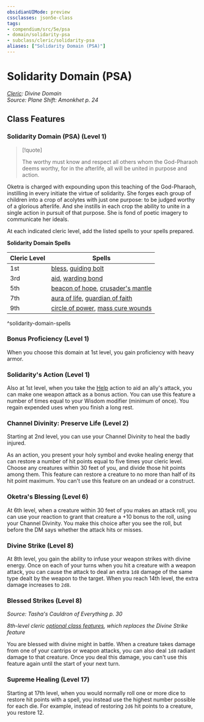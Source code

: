 ```yaml
---
obsidianUIMode: preview
cssclasses: json5e-class
tags:
- compendium/src/5e/psa
- domain/solidarity-psa
- subclass/cleric/solidarity-psa
aliases: ["Solidarity Domain (PSA)"]
---
```

# Solidarity Domain (PSA)
*[Cleric](TTRPG/Source%20Material/Mechanics/classes/Cleric/Cleric.md): Divine Domain*  
*Source: Plane Shift: Amonkhet p. 24*  


## Class Features

### Solidarity Domain (PSA) (Level 1)

> [!quote]  
> 
> The worthy must know and respect all others whom the God-Pharaoh deems worthy, for in the afterlife, all will be united in purpose and action.

Oketra is charged with expounding upon this teaching of the God-Pharaoh, instilling in every initiate the virtue of solidarity. She forges each group of children into a crop of acolytes with just one purpose: to be judged worthy of a glorious afterlife. And she instills in each crop the ability to unite in a single action in pursuit of that purpose. She is fond of poetic imagery to communicate her ideals.

At each indicated cleric level, add the listed spells to your spells prepared.

**Solidarity Domain Spells**

| Cleric Level | Spells |
|--------------|--------|
| 1st | [bless](TTRPG/Source%20Material/Mechanics/spells/bless.md), [guiding bolt](TTRPG/Source%20Material/Mechanics/spells/guiding-bolt.md) |
| 3rd | [aid](TTRPG/Source%20Material/Mechanics/spells/aid.md), [warding bond](TTRPG/Source%20Material/Mechanics/spells/warding-bond.md) |
| 5th | [beacon of hope](TTRPG/Source%20Material/Mechanics/spells/beacon-of-hope.md), [crusader's mantle](crusaders-mantle.md) |
| 7th | [aura of life](aura-of-life.md), [guardian of faith](TTRPG/Source%20Material/Mechanics/spells/guardian-of-faith.md) |
| 9th | [circle of power](circle-of-power.md), [mass cure wounds](TTRPG/Source%20Material/Mechanics/spells/mass-cure-wounds.md) |
^solidarity-domain-spells

### Bonus Proficiency (Level 1)

When you choose this domain at 1st level, you gain proficiency with heavy armor.

### Solidarity's Action (Level 1)

Also at 1st level, when you take the [Help](TTRPG/Source%20Material/Mechanics/Rules/actions.md#Help) action to aid an ally's attack, you can make one weapon attack as a bonus action. You can use this feature a number of times equal to your Wisdom modifier (minimum of once). You regain expended uses when you finish a long rest.

### Channel Divinity: Preserve Life (Level 2)

Starting at 2nd level, you can use your Channel Divinity to heal the badly injured.

As an action, you present your holy symbol and evoke healing energy that can restore a number of hit points equal to five times your cleric level. Choose any creatures within 30 feet of you, and divide those hit points among them. This feature can restore a creature to no more than half of its hit point maximum. You can't use this feature on an undead or a construct.

### Oketra's Blessing (Level 6)

At 6th level, when a creature within 30 feet of you makes an attack roll, you can use your reaction to grant that creature a +10 bonus to the roll, using your Channel Divinity. You make this choice after you see the roll, but before the DM says whether the attack hits or misses.

### Divine Strike (Level 8)

At 8th level, you gain the ability to infuse your weapon strikes with divine energy. Once on each of your turns when you hit a creature with a weapon attack, you can cause the attack to deal an extra `1d8` damage of the same type dealt by the weapon to the target. When you reach 14th level, the extra damage increases to `2d8`.

### Blessed Strikes (Level 8)
_Source: Tasha's Cauldron of Everything p. 30_

*8th-level cleric [optional class features](optional-class-features-tce.md), which replaces the Divine Strike feature*

You are blessed with divine might in battle. When a creature takes damage from one of your cantrips or weapon attacks, you can also deal `1d8` radiant damage to that creature. Once you deal this damage, you can't use this feature again until the start of your next turn.

### Supreme Healing (Level 17)

Starting at 17th level, when you would normally roll one or more dice to restore hit points with a spell, you instead use the highest number possible for each die. For example, instead of restoring `2d6` hit points to a creature, you restore 12.